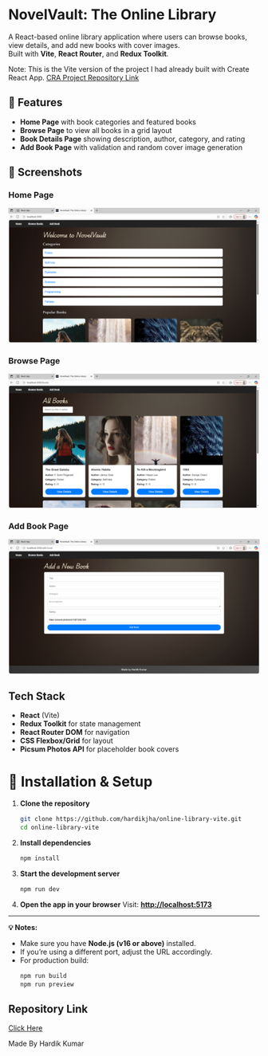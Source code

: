 # NovelVault: The Online Library

A React-based online library application where users can browse books, view details, and add new books with cover images.  
Built with **Vite**, **React Router**, and **Redux Toolkit**.

Note: This is the Vite version of the project I had already built with Create React App. 
[CRA Project Repository Link](https://github.com/hardikjha/online-library)


## 🚀 Features
- **Home Page** with book categories and featured books
- **Browse Page** to view all books in a grid layout
- **Book Details Page** showing description, author, category, and rating
- **Add Book Page** with validation and random cover image generation

## 📸 Screenshots

### Home Page
![Home Page](src/img/onlib.PNG)

### Browse Page
![Browse Page](src/img/onlib2.PNG)

### Add Book Page
![Add Book](src/img/onlib3.PNG)


## Tech Stack
- **React** (Vite)
- **Redux Toolkit** for state management
- **React Router DOM** for navigation
- **CSS Flexbox/Grid** for layout
- **Picsum Photos API** for placeholder book covers



# 🚀 Installation & Setup

1. **Clone the repository**
   ```bash
   git clone https://github.com/hardikjha/online-library-vite.git
   cd online-library-vite
   ```

2. **Install dependencies**
   ```bash
   npm install
   ```

3. **Start the development server**
   ```bash
   npm run dev
   ```

4. **Open the app in your browser**
   Visit: **[http://localhost:5173](http://localhost:5173)**

---

**💡 Notes:**
- Make sure you have **Node.js (v16 or above)** installed.
- If you’re using a different port, adjust the URL accordingly.
- For production build:
  ```bash
  npm run build
  npm run preview
  ```

## Repository Link

[Click Here](https://github.com/hardikjha/online-library-vite)

Made By Hardik Kumar
